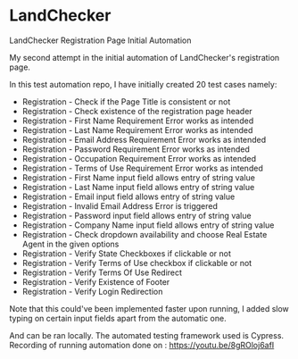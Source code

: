 # LandChecker
LandChecker Registration Page Initial Automation

My second attempt in the initial automation of LandChecker's registration page.

In this test automation repo, I have initially created 20 test cases namely:

- Registration - Check if the Page Title is consistent or not
- Registration - Check existence of the registration page header
- Registration - First Name Requirement Error works as intended
- Registration - Last Name Requirement Error works as intended
- Registration - Email Address Requirement Error works as intended
- Registration - Password Requirement Error works as intended
- Registration - Occupation Requirement Error works as intended
- Registration - Terms of Use Requirement Error works as intended
- Registration - First Name input field allows entry of string value
- Registration - Last Name input field allows entry of string value
- Registration - Email input field allows entry of string value
- Registration - Invalid Email Address Error is triggered
- Registration - Password input field allows entry of string value
- Registration - Company Name input field allows entry of string value
- Registration - Check dropdown availability and choose Real Estate Agent in the given options
- Registration - Verify State Checkboxes if clickable or not
- Registration - Verify Terms of Use checkbox if clickable or not
- Registration - Verify Terms Of Use Redirect
- Registration - Verify Existence of Footer
- Registration - Verify Login Redirection

Note that this could've been implemented faster upon running, I added slow typing on certain input fields apart from the automatic one.

And can be ran locally. The automated testing framework used is Cypress.
Recording of running automation done on : https://youtu.be/8gROloj6afI

